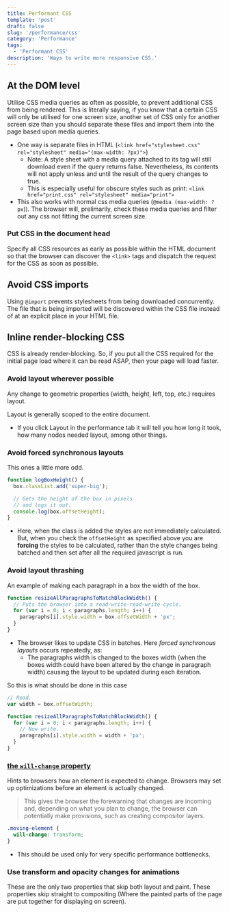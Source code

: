```yaml
---
title: Performant CSS
template: 'post'
draft: false
slug: '/performance/css'
category: 'Performance'
tags:
  - 'Performant CSS'
description: 'Ways to write more responsive CSS.'
---
```


## At the DOM level

Utilise CSS media queries as often as possible, to prevent additional CSS from being rendered. This is literally saying, if you know that a certain CSS will only be utilised for one screen size, another set of CSS only for another screen size than you should separate these files and import them into the page based upon media queries.

- One way is separate files in HTML (`<link href="stylesheet.css" rel="stylesheet" media="(max-width: ?px)">`)
  - Note: A style sheet with a media query attached to its <link> tag will still download even if the query returns false. Nevertheless, its contents will not apply unless and until the result of the query changes to true.
  - This is especially useful for obscure styles such as print: `<link href="print.css" rel="stylesheet" media="print">`
- This also works with normal css media queries (`@media (max-width: ?px`)). The browser will, prelimarily, check these media queries and filter out any css not fitting the current screen size.

### Put CSS in the document head

Specify all CSS resources as early as possible within the HTML document so that the browser can discover the `<link>` tags and dispatch the request for the CSS as soon as possible.

## Avoid CSS imports

Using `@import` prevents stylesheets from being downloaded concurrently. The file that is being imported will be discovered within the CSS file instead of at an explicit place in your HTML file.

## Inline render-blocking CSS

CSS is already render-blocking. So, if you put all the CSS required for the initial page load where it can be read ASAP, then your page will load faster.

### Avoid layout wherever possible

Any change to geometric properties (width, height, left, top, etc.) requires layout.

Layout is generally scoped to the entire document.

- If you click Layout in the performance tab it will tell you how long it took, how many nodes needed layout, among other things.

### Avoid forced synchronous layouts

This ones a little more odd.

```js
function logBoxHeight() {
  box.classList.add('super-big');

  // Gets the height of the box in pixels
  // and logs it out.
  console.log(box.offsetHeight);
}
```

- Here, when the class is added the styles are not immediately calculated. But, when you check the `offsetHeight` as specified above you are **forcing** the styles to be calculated, rather than the style changes being batched and then set after all the required javascript is run.

### Avoid layout thrashing

An example of making each paragraph in a box the width of the box.

```js
function resizeAllParagraphsToMatchBlockWidth() {
  // Puts the browser into a read-write-read-write cycle.
  for (var i = 0; i < paragraphs.length; i++) {
    paragraphs[i].style.width = box.offsetWidth + 'px';
  }
}
```

- The browser likes to update CSS in batches. Here _forced synchronous layouts_ occurs repeatedly, as:
  - The paragraphs width is changed to the boxes width (when the boxes width could have been altered by the change in paragraph width) causing the layout to be updated during each iteration.

So this is what should be done in this case

```js
// Read.
var width = box.offsetWidth;

function resizeAllParagraphsToMatchBlockWidth() {
  for (var i = 0; i < paragraphs.length; i++) {
    // Now write.
    paragraphs[i].style.width = width + 'px';
  }
}
```

### [the `will-change` property](https://developer.mozilla.org/en-US/docs/Web/CSS/will-change)

Hints to browsers how an element is expected to change. Browsers may set up optimizations before an element is actually changed.

> This gives the browser the forewarning that changes are incoming and, depending on what you plan to change, the browser can potentially make provisions, such as creating compositor layers.

```css
.moving-element {
  will-change: transform;
}
```

- This should be used only for very specific performance bottlenecks.

### Use transform and opacity changes for animations

These are the only two properties that skip both layout and paint. These properties skip straight to compositing (Where the painted parts of the page are put together for displaying on screen).


